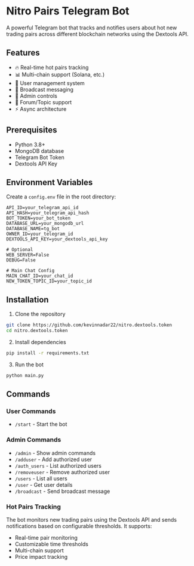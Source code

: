 # Nitro Pairs Telegram Bot

A powerful Telegram bot that tracks and notifies users about hot new trading pairs across different blockchain networks using the Dextools API.

## Features

- 🔥 Real-time hot pairs tracking
- 📊 Multi-chain support (Solana, etc.)
- 👥 User management system
- 📢 Broadcast messaging
- 🔐 Admin controls
- 💬 Forum/Topic support
- ⚡ Async architecture

## Prerequisites

- Python 3.8+
- MongoDB database
- Telegram Bot Token
- Dextools API Key

## Environment Variables

Create a `config.env` file in the root directory:

```env
API_ID=your_telegram_api_id
API_HASH=your_telegram_api_hash
BOT_TOKEN=your_bot_token
DATABASE_URL=your_mongodb_url
DATABASE_NAME=tg_bot
OWNER_ID=your_telegram_id
DEXTOOLS_API_KEY=your_dextools_api_key

# Optional
WEB_SERVER=False
DEBUG=False

# Main Chat Config
MAIN_CHAT_ID=your_chat_id
NEW_TOKEN_TOPIC_ID=your_topic_id
```

## Installation

1. Clone the repository
```bash
git clone https://github.com/kevinnadar22/nitro.dextools.token
cd nitro.dextools.token
```

2. Install dependencies
```bash
pip install -r requirements.txt
```

3. Run the bot
```bash
python main.py
```

## Commands

### User Commands
- `/start` - Start the bot

### Admin Commands
- `/admin` - Show admin commands
- `/adduser` - Add authorized user
- `/auth_users` - List authorized users
- `/removeuser` - Remove authorized user
- `/users` - List all users
- `/user` - Get user details
- `/broadcast` - Send broadcast message


### Hot Pairs Tracking
The bot monitors new trading pairs using the Dextools API and sends notifications based on configurable thresholds. It supports:

- Real-time pair monitoring
- Customizable time thresholds
- Multi-chain support
- Price impact tracking

